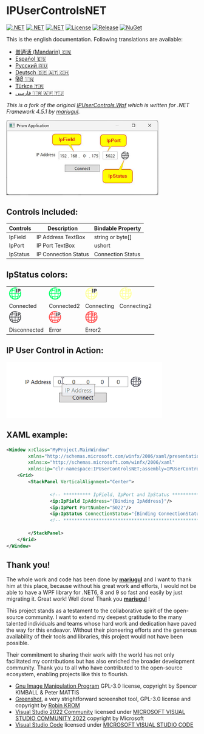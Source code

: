 # IPUserControlsNET 

[![.NET](https://img.shields.io/badge/.NET%206-512BD4?logo=dotnet&logoColor=fff)](https://versionsof.net/core/6.0/)
[![.NET](https://img.shields.io/badge/.NET%208-512BD4?logo=dotnet&logoColor=fff)](https://versionsof.net/core/8.0/)
[![.NET](https://img.shields.io/badge/.NET%209-512BD4?logo=dotnet&logoColor=fff)](https://versionsof.net/core/9.0/)
[![License](https://img.shields.io/badge/License-MIT-green.svg)](LICENSE)
[![Release](https://img.shields.io/github/release/pediRAM/IPUserControlsNET.svg?sort=semver)](https://github.com/pediRAM/IPUserControlsNET/releases)
[![NuGet](https://img.shields.io/nuget/v/IPUserControlsNET)](https://www.nuget.org/packages/IPUserControlsNET)
<!-- [![.NET](https://img.shields.io/badge/%20E%20U%20👍-0018A8?logo=europeanunion&logoColor=yellow)](https://european-union.europa.eu) -->

This is the english documentation. Following translations are available:
- [普通话 (Mandarin) :cn:](https://github.com/pediRAM/IPUserControlsNET/blob/main/Documentation/Mandarin.md)
- [Español :es:](https://github.com/pediRAM/IPUserControlsNET/blob/main/Documentation/Spanish.md)
- [Pусский :ru:](https://github.com/pediRAM/IPUserControlsNET/blob/main/Documentation/Russian.md)
- [Deutsch :de: :austria: :switzerland:](https://github.com/pediRAM/IPUserControlsNET/blob/main/Documentation/German.md)
- [हिंदी :india:](https://github.com/pediRAM/IPUserControlsNET/blob/main/Documentation/Hindi.md)
- [Türkçe :tr:](https://github.com/pediRAM/IPUserControlsNET/blob/main/Documentation/Turkish.md)
- [فارسی :iran: :afghanistan: :tajikistan:](https://github.com/pediRAM/IPUserControlsNET/blob/main/Documentation/Farsi.md)

*This is a fork of the original [IPUserControls.Wpf](https://github.com/mariugul/IPUserControls) which is written for .NET Framework 4.5.1 by [mariugul](https://github.com/mariugul).* 

<img src="source/Doc/example-app.jpg" width="400"/> 

## Controls Included:

| **Controls**  | **Description**      | Bindable Property   |
| ------------- |----------------------| ------------------- |
| IpField       | IP Address TextBox   | string or byte[]    |
| IpPort        | IP Port TextBox      | ushort              |
| IpStatus      | IP Connection Status | Connection Status   |

## IpStatus colors:

<table>
<tr>
    <td><img src="source/Doc/ip_connected.png" width="32"/></td> 
    <td><img src="source/Doc/ip_connected2.png" width="32"/></td> 
    <td><img src="source/Doc/ip_connecting.png" width="32"/></td> 
    <td><img src="source/Doc/ip_connecting2.png" width="32"/></td> 
</tr>
<tr>
    <td>Connected</td><td> Connected2</td><td> Connecting</td><td> Connecting2</td>
</tr>
<tr>
    <td><img src="source/Doc/ip_disconnected.png" width="32"/></td> 
    <td><img src="source/Doc/ip_error.png" width="32"/></td> 
    <td><img src="source/Doc/ip_error2.png" width="32"/></td>
    <td></td>
</tr>
<tr>
    <td> Disconnected</td><td> Error</td><td> Error2</td><td></td>
</tr>
</table>

## IP User Control in Action:
<img src="source/Doc/usage.gif"/>

## XAML example:

```xml
<Window x:Class="MyProject.MainWindow"
        xmlns="http://schemas.microsoft.com/winfx/2006/xaml/presentation"
        xmlns:x="http://schemas.microsoft.com/winfx/2006/xaml"
        xmlns:ip="clr-namespace:IPUserControlsNET;assembly=IPUserControlsNET">
    <Grid>
        <StackPanel VerticalAlignment="Center">

                <!-- ********** IpField, IpPort and IpStatus ********** -->
                <ip:IpField IpAddress="{Binding IpAddress}"/>
                <ip:IpPort PortNumber="5022"/>
                <ip:IpStatus ConnectionStatus="{Binding ConnectionStatus}"/>
                <!-- *************************************************** -->

        </StackPanel>
    </Grid>
</Window>

```
## Thank you!
   
The whole work and code has been done by **[mariugul](https://github.com/mariugul)** and I want to thank him at this place, because without his great work and efforts, I would not be able to have a WPF library for .NET6, 8 and 9 so fast and easily by just migrating it. Great work! Well done! Thank you **[mariugul](https://github.com/mariugul)** !

This project stands as a testament to the collaborative spirit of the open-source community. I want to extend my deepest gratitude to the many talented individuals and teams whose hard work and dedication have paved the way for this endeavor. Without their pioneering efforts and the generous availability of their tools and libraries, this project would not have been possible.

Their commitment to sharing their work with the world has not only facilitated my contributions but has also enriched the broader development community. Thank you to all who have contributed to the open-source ecosystem, enabling projects like this to flourish.

- [Gnu Image Manipulation Program](https://www.gimp.org/) GPL-3.0 license, copyright by Spencer KIMBALL & Peter MATTIS
- [Greenshot](https://github.com/greenshot/greenshot), a very strightforward screenshot tool, GPL-3.0 license and copyright by [Robin KROM](https://github.com/Lakritzator)
- [Visual Studio 2022 Community](https://visualstudio.microsoft.com/) licensed under [MICROSOFT VISUAL STUDIO COMMUNITY 2022](https://visualstudio.microsoft.com/license-terms/vs2022-ga-community/) copyright by Microsoft
- [Visual Studio Code](https://code.visualstudio.com/) licensed under [MICROSOFT VISUAL STUDIO CODE](https://code.visualstudio.com/license?lang=en)
